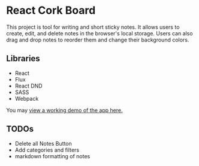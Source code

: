 # React Cork Board
This project is tool for writing and short sticky notes. It allows users to create, edit, and delete notes in the browser's local storage. Users can also drag and drop notes to reorder them and change their background colors.

## Libraries
- React
- Flux
- React DND
- SASS
- Webpack

You may [view a working demo of the app here.](https://pcmart03.github.io/react-corkboard/)

## TODOs

- Delete all Notes Button
- Add categories and filters
- markdown formatting of notes